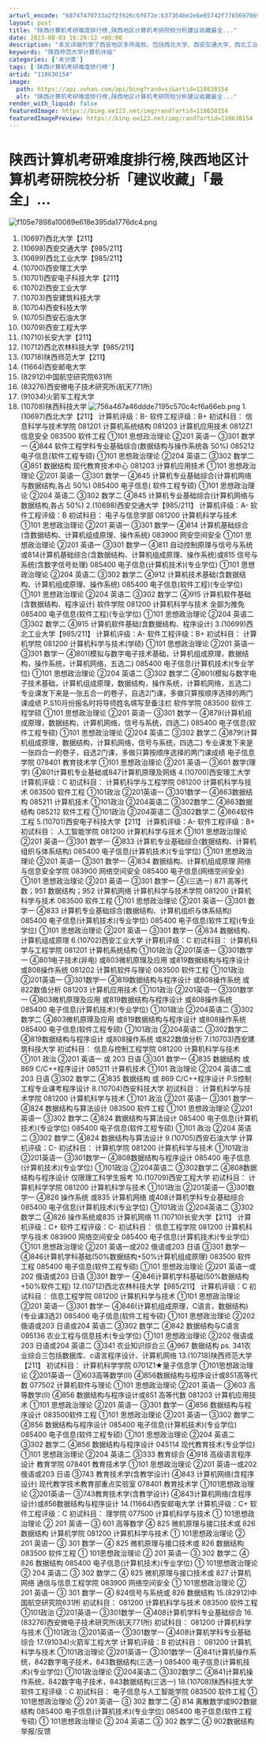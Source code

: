 ```yaml
---
arturl_encode: "68747470733a2f2f626c6f672e:6373646e2e6e65742f77656978696e5f34323134363838382f:61727469636c652f64657461696c732f313138363330313534"
layout: post
title: "陕西计算机考研难度排行榜,陕西地区计算机考研院校分析建议收藏最全..."
date: 2023-08-03 16:29:12 +08:00
description: "本文详细列举了西安地区多所高校，包括西北大学、西安交通大学、西北工业大学等，计算机科学与技术、软件工"
keywords: "陕西师范大学计算机评级"
categories: ['未分类']
tags: ['陕西计算机考研难度排行榜']
artid: "118630154"
image:
  path: https://api.vvhan.com/api/bing?rand=sj&artid=118630154
  alt: "陕西计算机考研难度排行榜,陕西地区计算机考研院校分析建议收藏最全..."
render_with_liquid: false
featuredImage: https://bing.ee123.net/img/rand?artid=118630154
featuredImagePreview: https://bing.ee123.net/img/rand?artid=118630154
---
```


# 陕西计算机考研难度排行榜,陕西地区计算机考研院校分析「建议收藏」「最全」...
![f105e7898a10089e618e395da1776dc4.png](https://i-blog.csdnimg.cn/blog_migrate/a80c8fdd7722c0918e0ea399b53982d2.jpeg)
1. (10697)西北大学【211】
2. (10698)西安交通大学【985/211】
3. (10699)西北工业大学【985/211】
4. (10700)西安理工大学
5. (10701)西安电子科技大学【211】
6. (10702)西安工业大学
7. (10703)西安建筑科技大学
8. (10704)西安科技大学
9. (10705)西安石油大学
10. (10709)西安工程大学
11. (10710)长安大学【211】
12. (10712)西北农林科技大学【985/211】
13. (10718)陕西师范大学【211】
14. (11664)西安邮电大学
15. (82912)中国航空研究院631所
16. (83276)西安微电子技术研究所(航天771所)
17. (91034)火箭军工程大学
18. (10708)陕西科技大学
![756a467a46ddde7195c570c4cf6a66eb.png](https://i-blog.csdnimg.cn/blog_migrate/d7f182b74b69e02a48e060a2c685a404.jpeg)
1.(10697)西北大学【211】
计算机评级：B-
软件工程评级：B+
初试科目：
信息科学与技术学院
081201 计算机系统结构
081203 计算机应用技术
0812Z1 信息安全
083500 软件工程
①101 思想政治理论
②201 英语一
③301 数学一
④844 软件工程学科专业基础综合(数据结构与操作系统各 50%)
085212 电子信息(软件工程专硕)
①101 思想政治理论
②204 英语二
③302 数学二
④851 数据结构
现代教育技术中心
081203 计算机应用技术
①101 思想政治理论
②201 英语一
③301 数学一
④845 计算机专业基础综合(计算机网络与数据结构,各占 50%)
085400 电子信息( 软件工程专硕)
①101 思想政治理论
②204 英语二
③302 数学二
④845 计算机专业基础综合(计算机网络与数据结构,各占 50%)
2.(10698)西安交通大学【985/211】
计算机评级：A-
软件工程评级：B
初试科目：
电子与信息学部
081200 计算机科学与技术
①101 思想政治理论
②201 英语一
③301 数学一
④814 计算机基础综合(含数据结构、计算机组成原理、操作系统)
083900 网安空间安全
①101 思想政治理论
②201 英语一
③301 数学一
④811 自动控制原理与信号与系统或814计算机基础综合(含数据结构、计算机组成原理、操作系统)或815 信号与系统(含数字信号处理)
085400 电子信息(计算机技术)(专业学位)
①101 思想政治理论
②204 英语二
③302 数学二
④912 计算机技术基础(含数据结构、计算机组成原理、操作系统)
085400 电子信息(软件工程)(专业学位)
①101 思想政治理论
②204 英语二
③302 数学二
④915 计算机软件基础(含数据结构、程序设计)
软件学院
081200 计算机科学与技术
全部为推免
085400 电子信息(软件工程)(专业学位)
①101 思想政治理论
②204 英语二
③302 数学二
④915 计算机软件基础(含数据结构、程序设计)
3.(10699)西北工业大学【985/211】
计算机评级：A-
软件工程评级：B+
初试科目：
计算机学院
081200 计算机科学与技术(学硕)
①101 思想政治理论
②201 英语一
③301 数学一
④801(模拟与数字电子技术基础，计算机组成原理，数据结构，操作系统，计算机网络，五选二)
085400 电子信息(计算机技术)(专业学位)
①101 思想政治理论
②204 英语二
③302 数学二
④801(模拟与数字电子技术基础，计算机组成原理，数据结构，操作系统，计算机网络，五选二)
专业课发下来是一张五合一的卷子，自选2门课，多做只算按顺序选择的两门课成绩
P.S10月份报名时将导师姓名填写至备注栏
软件学院
083500 软件工程学硕
①101 思想政治理论
②201 英语一
③301 数学一
④879(计算机组成原理，数据结构，计算机网络，信号与系统，四选二)
085400 电子信息(软件工程专硕)
①101 思想政治理论
②204 英语二
③302 数学二
④879(计算机组成原理，数据结构，计算机网络，信号与系统，四选二)
专业课发下来是一张四合一的卷子，自选2门课，多做只算按顺序选择的两门课成绩
电子信息学院
078401 教育技术学
①101 思想政治理论
②201 英语一
③601 数学(理学)
④801计算机专业基础或847计算机原理及网络
4.(10700)西安理工大学
计算机评级：C
初试科目：
计算机科学与工程学院
081200 计算机科学与技术
083500 软件工程
①101政治
②201英语一
③301数学一
④863数据结构
085211 计算机技术
①101政治
②204英语二
③302数学二
④863数据结构
085212 软件工程
①101政治
②204英语二
③302数学二
④864软件工程
5.(10701)西安电子科技大学【211】
计算机评级：A-
软件工程评级：B+
初试科目：
人工智能学院
081200 计算机科学与技术
①101 思想政治理论
②201 英语一
③301 数学一
④833 计算机专业基础综合(数据结构、计算机组织与体系结构)
085400 电子信息(计算机技术)(专业学位)
①101 思想政治理论
②201 英语一
③301 数学一
④834 数据结构、计算机组成原理
网络与信息安全学院
083900 网络空间安全
085400 电子信息(网络空间安全)
①101 思想政治理论
②201 英语一
③301 数学一
④(三选一) 871 高等代数；951 数据结构；952 计算机网络
计算机科学与技术学院
081200 计算机科学与技术
083500 软件工程
①101 思想政治理论
②201 英语一
③301 数学一
④833 计算机专业基础综合(数据结构、计算机组织与体系结构)
085400 电子信息(计算机技术)(专业学位)
085400 电子信息(软件工程)(专业学位)
①101 思想政治理论
②201 英语一
③301 数学一
④834 数据结构、计算机组成原理
6.(10702)西安工业大学
计算机评级：C
初试科目：
计算机科学与工程学院
081201 计算机系统结构
①101政治
②201英语一
③301数学一
④801电子技术(非电)
或803微机原理及应用
或819数据结构与程序设计
或808操作系统
081202 计算机软件与理论
083500 软件工程
①101政治
②201英语一
③301数学一
④819数据结构与程序设计
或808操作系统
或822数值分析
081203 计算机应用技术
①101政治
②201英语一
③301数学一
④803微机原理及应用
或819数据结构与程序设计
或808操作系统
085400 电子信息(计算机技术)(专业学位)
①101政治
②204英语二
③302数学二
④803微机原理及应用
或819数据结构与程序设计
或808操作系统
085400 电子信息(软件工程专硕)
①101政治
②204英语二
③302数学二
④819数据结构与程序设计
或808操作系统
或822数值分析
7.(10703)西安建筑科技大学
初试科目：
信息与控制工程学院
081200 计算机科学与技术
①101 政治
②201 英语一 或 203 日语
③301 数学一
④835 数据结构 或 869 C/C++程序设计
085211 计算机技术
①101 政治理论
②204 英语二或 203 日语
③302 数学二
④835 数据结构 或 869 C/C++程序设计
P.S控制工程专业课考程序设计
8.(10704)西安科技大学
初试科目：
计算机科学与技术学院
081200 计算机科学与技术
①101 政治
②201 英语一
③301 数学一
④824 数据结构与算法设计
083500 软件工程
①101 思想政治理论
②201 英语一
③302 数学二
④824 数据结构与算法设计
085400 电子信息(计算机技术)(专业学位)
085400 电子信息(软件工程专硕)
①101 政治
②204 英语二
③302 数学二
④824 数据结构与算法设计
9.(10705)西安石油大学
计算机评级：C-
初试科目：
计算机学院
081200 计算机科学与技术
①101政治
②201英语一
③301数学一
④808数据结构与程序设计
085400 电子信息(计算机技术)(专业学位)
①101政治
②204英语二
③302数学二
④808数据结构与程序设计
仅限理工科学生报考
10.(10709)西安工程大学
初试科目：
计算机科学学院
081200 计算机科学与技术
①101政治
②201英语一
③301数学一
④826 操作系统
或835 计算机网络
或408计算机学科专业基础综合
085400 电子信息(计算机技术)(专业学位)
①101政治
②204英语二
③302数学二
④826 操作系统或835 计算机网络
11.(10710)长安大学【211】
计算机评级：C+
软件工程评级：C-
初试科目：
信息工程学院
081200 计算机科学与技术
083900 网络空间安全
085400 电子信息(计算机技术)(专业学位)
①101 思想政治理论
②201 英语一或202 俄语或203 日语
③301 数学一
④846计算机学科基础(50%数据结构+50%计算机组成原理)
083500 软件工程
085400 电子信息(软件工程专硕)
①101 思想政治理论
②201 英语一或202 俄语或203 日语
③301 数学一
④846计算机学科基础(50%数据结构+50%软件工程)
12.(10712)西北农林科技大学【985/211】
计算机评级：C
初试科目：
信息工程学院
081200 计算机科学与技术
①101 思想政治理论
②201 英语一
③301 数学一
④846(计算机组成原理，C语言，数据结构)(专业课3选2)
085400 电子信息(软件工程专硕)
①101 思想政治理论
②202 俄语或203 日语或204 英语二
③302 数学二
④842 数据结构与C语言
095136 农业工程与信息技术(专业学位)
①101 思想政治理论
②202 俄语或203 日语或204 英语二
③341 农业知识综合三
④967 数据结构
ps. 341农业综合三包括数据库、c语言程序设计、计算机网络
13.(10718)陕西师范大学【211】
初试科目：
计算机科学学院
0701Z1★量子信息学
①101思想政治理论
②201英语一
③603高等数学(Ⅱ)
④856数据结构与程序设计或851高等代数
077502 计算机软件与理论
①101 思想政治理论
②201 英语一
③603 高等数学(II)
④856 数据结构与程序设计或851 高等代数
081203 计算机应用技术
①101 思想政治理论
②201 英语一
③301 数学一
④856 数据结构与程序设计
083500软件工程
①101 思想政治理论
②201 英语一
③302 数学二
④856 数据结构与程序设计
085400 电子信息(计算机技术)(专业学位)
085400 电子信息(软件工程专硕)
①101 思想政治理论
②204 英语二
③302 数学二
④856 数据结构与程序设计
045114 现代教育技术(专业学位)
①101 思想政治理论
②204 英语二
③333 教育综合
④918 高级语言程序设计
教育学院
078401 教育技术学
①101 思想政治理论
②201 英语一或202 俄语或203 日语
③743 教育技术学(含教学设计)
④843 计算机网络(含程序设计)
现代教学技术教育部重点实验室
078401 教育技术学
①101思想政治理论
②201英语一
③743教育技术学(含教学设计)
④843计算机网络(含程序设计)或856数据结构与程序设计
14.(11664)西安邮电大学
计算机评级：C+
软件工程评级：C
初试科目：
理学院
077500 计算机科学与技术
① 101思想政治理论
② 201 英语一
③ 601 高等数学
④ 825 微机原理与接口技术或 826 数据结构
计算机学院
081200 计算机科学与技术
① 101思想政治理论
② 201 英语一
③ 301 数学一
④ 825 微机原理与接口技术或 826 数据结构
083500 软件工程
① 101思想政治理论
② 201 英语一
③ 302 数学二
④ 826 数据结构
085400 电子信息(计算机技术)(专业学位)
① 101思想政治理论
② 204 英语二
③ 302 数学二
④ 825 微机原理与接口技术或 827 计算机网络
通信与信息工程学院
083900 网络空间安全
① 101思想政治理论
② 201 英语一
③ 301 数学一
④ 824信号与系统或 826 数据结构
15.(82912)中国航空研究院631所
初试科目：
081200 计算机科学与技术
083500 软件工程
①101政治
②201英语一
③301数学一
④408计算机学科专业基础综合
16.(83276)西安微电子技术研究所(航天771所)
初试科目：
081200 计算机科学与技术
①101政治
②201英语一
③301数学一
④408计算机学科专业基础综合
17.(91034)火箭军工程大学
计算机评级：B
初试科目：
081200 计算机科学与技术
①101政治理论
②201英语一
③301数学一
④841计算机操作系统，842数字电子技术，843数据结构(三选一)
085400 电子信息(计算机技术)(专业学位)
①101政治理论
②204英语二
③302数学二
④841计算机操作系统，842数字电子技术，843数据结构(三选一)
18.(10708)陕西科技大学
软件工程评级：C
初试科目：
电子信息与人工智能学院
083500 软件工程
① 101思想政治理论
② 201 英语一
③ 302 数学二
④ 814 离散数学或902数据结构
085400 电子信息(计算机技术)(专业学位)
085400 电子信息(软件工程专硕)
① 101思想政治理论
② 204 英语二
③ 302 数学二
④ 902数据结构
举报/反馈